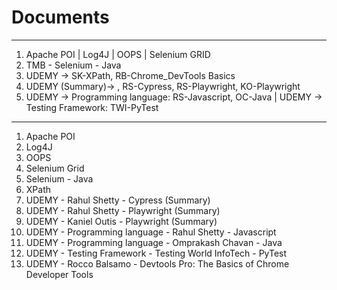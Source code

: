 # Documents
----------------------
1. Apache POI | Log4J | OOPS | Selenium GRID
2. TMB - Selenium - Java 
3. UDEMY ->  SK-XPath, RB-Chrome_DevTools Basics  
4. UDEMY (Summary)-> , RS-Cypress, RS-Playwright, KO-Playwright 
5. UDEMY -> Programming language: RS-Javascript, OC-Java | UDEMY -> Testing Framework: TWI-PyTest 
----------------------
1. Apache POI
2. Log4J
3. OOPS
4. Selenium Grid
5. Selenium - Java
6. XPath
7. UDEMY - Rahul Shetty - Cypress (Summary) 
8. UDEMY - Rahul Shetty - Playwright (Summary)
9. UDEMY - Kaniel Outis - Playwright (Summary)
10. UDEMY - Programming language - Rahul Shetty - Javascript
11. UDEMY - Programming language - Omprakash Chavan - Java
12. UDEMY - Testing Framework - Testing World InfoTech - PyTest
13. UDEMY - Rocco Balsamo - Devtools Pro: The Basics of Chrome Developer Tools
